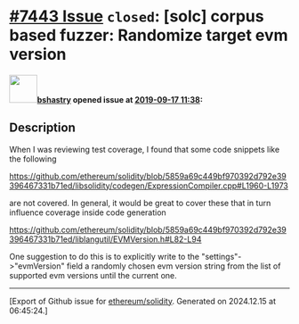 # [\#7443 Issue](https://github.com/ethereum/solidity/issues/7443) `closed`: [solc] corpus based fuzzer: Randomize target evm version

#### <img src="https://avatars.githubusercontent.com/u/2388185?v=4" width="50">[bshastry](https://github.com/bshastry) opened issue at [2019-09-17 11:38](https://github.com/ethereum/solidity/issues/7443):

## Description

When I was reviewing test coverage, I found that some code snippets like the following

https://github.com/ethereum/solidity/blob/5859a69c449bf970392d792e39396467331b71ed/libsolidity/codegen/ExpressionCompiler.cpp#L1960-L1973

are not covered. In general, it would be great to cover these that in turn influence coverage inside code generation

https://github.com/ethereum/solidity/blob/5859a69c449bf970392d792e39396467331b71ed/liblangutil/EVMVersion.h#L82-L94

One suggestion to do this is to explicitly write to the "settings"->"evmVersion" field a randomly chosen evm version string from the list of supported evm versions until the current one.




-------------------------------------------------------------------------------



[Export of Github issue for [ethereum/solidity](https://github.com/ethereum/solidity). Generated on 2024.12.15 at 06:45:24.]
